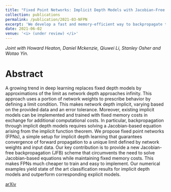 ```yaml
---
title: "Fixed Point Networks: Implicit Depth Models with Jacobian-Free Backprop"
collection: publications
permalink: /publication/2021-03-NFPN
excerpt: 'We develop a fast and memory-efficient way to backpropagate through implicit depth models'
date: 2021-06-02
venue: '<i> (under review) </i>'
---
```

<i> Joint with Howard Heaton, Daniel Mckenzie, Qiuwei Li, Stanley Osher and Wotao Yin.</i>

Abstract
======
A growing trend in deep learning replaces fixed depth models by approximations of the limit as network depth approaches infinity. This approach uses a portion of network weights to prescribe behavior by defining a limit condition. This makes network depth implicit, varying based on the provided data and an error tolerance. Moreover, existing implicit models can be implemented and trained with fixed memory costs in exchange for additional computational costs. In particular, backpropagation through implicit depth models requires solving a Jacobian-based equation arising from the implicit function theorem. We propose fixed point networks (FPNs), a simple setup for implicit depth learning that guarantees convergence of forward propagation to a unique limit defined by network weights and input data. Our key contribution is to provide a new Jacobian-free backpropagation (JFB) scheme that circumvents the need to solve Jacobian-based equations while maintaining fixed memory costs. This makes FPNs much cheaper to train and easy to implement. Our numerical examples yield state of the art classification results for implicit depth models and outperform corresponding explicit models.

[arXiv](https://arxiv.org/abs/2103.12803)
